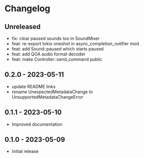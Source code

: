 # Changelog

## Unreleased

- fix: clear paused sounds too in SoundMixer
- feat: re-export tokio oneshot in async_completion_notifier mod
- feat: add Sound::paused which starts paused
- feat: add QOA audio format decoder
- feat: make Controller::send_command public

## 0.2.0 - 2023-05-11

- update README links
- rename UnexpectedMetadataChange to UnsupportedMetadataChangeError

## 0.1.1 - 2023-05-10

- Improved documentation

## 0.1.0 - 2023-05-09

- Initial release
